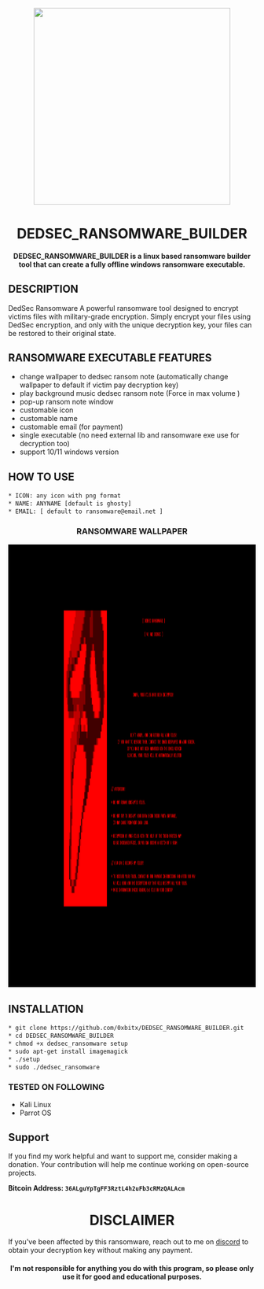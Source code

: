 

<p align="center">
<img src="https://i.pinimg.com/736x/73/1a/83/731a830193b6d55ead46135898595f17.jpg", width="400", height="400">
</p>

<h1 align="center"> DEDSEC_RANSOMWARE_BUILDER</h1>
<h4 align="center">DEDSEC_RANSOMWARE_BUILDER is a linux based ransomware builder tool that can create a fully offline windows ransomware executable.</h4>

## DESCRIPTION
DedSec Ransomware A powerful ransomware tool designed to encrypt victims files with military-grade encryption. Simply encrypt your files using DedSec encryption, and only with the unique decryption key, your files can be restored to their original state.

## RANSOMWARE EXECUTABLE FEATURES
  * change wallpaper to dedsec ransom note (automatically change wallpaper to default if victim pay  decryption key)
  * play background music dedsec ransom note (Force in max volume )
  * pop-up ransom note window
  * customable icon
  * customable name
  * customable email (for payment)
  * single executable (no need external lib and ransomware exe use for decryption too)
  * support 10/11 windows version 

## HOW TO USE
    * ICON: any icon with png format
    * NAME: ANYNAME [default is ghosty]
    * EMAIL: [ default to ransomware@email.net ]
  
<h3 align="center"> RANSOMWARE WALLPAPER</h3>
<p align="center">
<img src="https://github.com/0xbitx/DEDSEC_RANSOMWARE_BUILDER/blob/main/wallpaper.png", width="900", height="900">
</p>


## INSTALLATION 
    * git clone https://github.com/0xbitx/DEDSEC_RANSOMWARE_BUILDER.git
    * cd DEDSEC_RANSOMWARE_BUILDER
    * chmod +x dedsec_ransomware setup
    * sudo apt-get install imagemagick
    * ./setup
    * sudo ./dedsec_ransomware

### TESTED ON FOLLOWING
* Kali Linux 
* Parrot OS 

## Support

If you find my work helpful and want to support me, consider making a donation. Your contribution will help me continue working on open-source projects.

**Bitcoin Address: `36ALguYpTgFF3RztL4h2uFb3cRMzQALAcm`**

<h1 align="center"> DISCLAIMER </h1>

If you've been affected by this ransomware, reach out to me on [discord](https://discord.com/invite/EgkWPws6vV) to obtain your decryption key without making any payment.

<h4 align="center">I'm not responsible for anything you do with this program, so please only use it for good and educational purposes. </h4>
